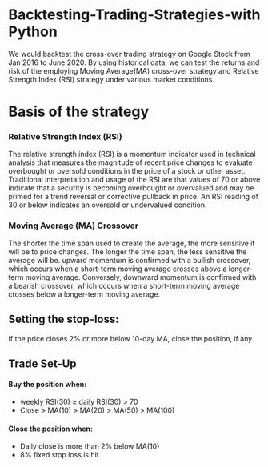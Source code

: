 # Backtesting-Trading-Strategies-with Python
We would backtest the cross-over trading strategy on Google Stock from Jan 2016 to June 2020.
By using historical data, we can test the returns and risk of the employing Moving Average(MA) cross-over strategy and Relative Strength Index (RSI) strategy under various market conditions.


# Basis of the strategy

### Relative Strength Index (RSI)
The relative strength index (RSI) is a momentum indicator used in technical analysis that measures the magnitude of recent price changes to evaluate overbought or oversold conditions in the price of a stock or other asset.
Traditional interpretation and usage of the RSI are that values of 70 or above indicate that a security is becoming overbought or overvalued and may be primed for a trend reversal or corrective pullback in price. An RSI reading of 30 or below indicates an oversold or undervalued condition.

### Moving Average (MA) Crossover
The shorter the time span used to create the average, the more sensitive it will be to price changes. The longer the time span, the less sensitive the average will be.
upward momentum is confirmed with a bullish crossover, which occurs when a short-term moving average crosses above a longer-term moving average. Conversely, downward momentum is confirmed with a bearish crossover, which occurs when a short-term moving average crosses below a longer-term moving average.

## Setting the stop-loss:
If the price closes 2% or more below 10-day MA, close the position, if any.

## Trade Set-Up
#### Buy the position when:
 * weekly RSI(30)  ≥  daily RSI(30)  >  70
 * Close  >  MA(10)  >  MA(20)  >  MA(50)  >  MA(100)
#### Close the position when:
 * Daily close is more than 2% below MA(10)
 * 8% fixed stop loss is hit



